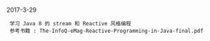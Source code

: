 2017-3-29

     学习 Java 8 的 stream 和 Reactive 风格编程
     参考书籍 : The-InfoQ-eMag-Reactive-Programming-in-Java-final.pdf


